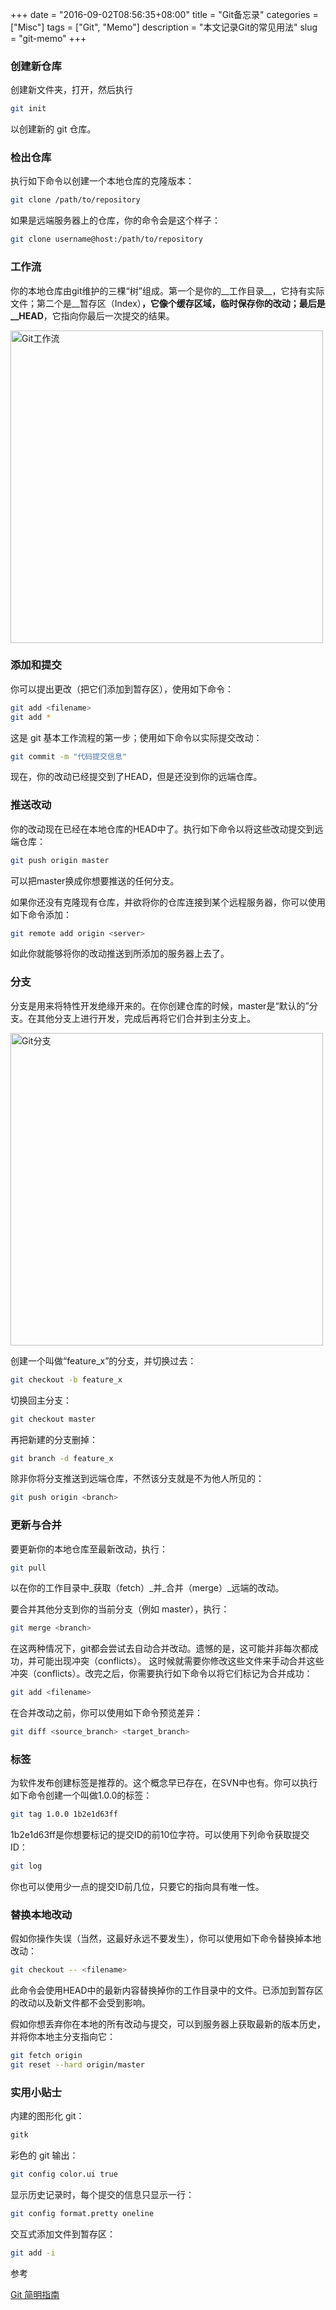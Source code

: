 +++
date = "2016-09-02T08:56:35+08:00"
title = "Git备忘录"
categories = ["Misc"]
tags = ["Git", "Memo"]
description = "本文记录Git的常见用法"
slug = "git-memo"
+++

### 创建新仓库

创建新文件夹，打开，然后执行 

```bash
git init
```

以创建新的 git 仓库。

### 检出仓库

执行如下命令以创建一个本地仓库的克隆版本：

```bash
git clone /path/to/repository 
```

如果是远端服务器上的仓库，你的命令会是这个样子：

```bash
git clone username@host:/path/to/repository
```

### 工作流

你的本地仓库由git维护的三棵“树”组成。第一个是你的__工作目录__，它持有实际文件；第二个是__暂存区（Index）__，它像个缓存区域，临时保存你的改动；最后是__HEAD__，它指向你最后一次提交的结果。

<img src="/images/git-trees.png" alt="Git工作流" style="width: 500px;"/>

### 添加和提交

你可以提出更改（把它们添加到暂存区），使用如下命令：

```bash
git add <filename>
git add *
```

这是 git 基本工作流程的第一步；使用如下命令以实际提交改动：

```bash
git commit -m "代码提交信息"
```

现在，你的改动已经提交到了HEAD，但是还没到你的远端仓库。

### 推送改动

你的改动现在已经在本地仓库的HEAD中了。执行如下命令以将这些改动提交到远端仓库：

```bash
git push origin master
```

可以把master换成你想要推送的任何分支。 

如果你还没有克隆现有仓库，并欲将你的仓库连接到某个远程服务器，你可以使用如下命令添加：

```bash
git remote add origin <server>
```

如此你就能够将你的改动推送到所添加的服务器上去了。

### 分支

分支是用来将特性开发绝缘开来的。在你创建仓库的时候，master是“默认的”分支。在其他分支上进行开发，完成后再将它们合并到主分支上。

<img src="/images/git-branches.png" alt="Git分支" style="width: 500px;"/>

创建一个叫做“feature_x”的分支，并切换过去：

```bash
git checkout -b feature_x
```

切换回主分支：

```bash
git checkout master
```

再把新建的分支删掉：

```bash
git branch -d feature_x
```

除非你将分支推送到远端仓库，不然该分支就是不为他人所见的：

```bash
git push origin <branch>
```

### 更新与合并

要更新你的本地仓库至最新改动，执行：

```bash
git pull
```

以在你的工作目录中_获取（fetch）_并_合并（merge）_远端的改动。

要合并其他分支到你的当前分支（例如 master），执行：

```bash
git merge <branch>
```

在这两种情况下，git都会尝试去自动合并改动。遗憾的是，这可能并非每次都成功，并可能出现冲突（conflicts）。 这时候就需要你修改这些文件来手动合并这些冲突（conflicts）。改完之后，你需要执行如下命令以将它们标记为合并成功：

```bash
git add <filename>
```

在合并改动之前，你可以使用如下命令预览差异：

```bash
git diff <source_branch> <target_branch>
```

### 标签

为软件发布创建标签是推荐的。这个概念早已存在，在SVN中也有。你可以执行如下命令创建一个叫做1.0.0的标签：

```bash
git tag 1.0.0 1b2e1d63ff
```

1b2e1d63ff是你想要标记的提交ID的前10位字符。可以使用下列命令获取提交ID：

```bash
git log
```

你也可以使用少一点的提交ID前几位，只要它的指向具有唯一性。

### 替换本地改动

假如你操作失误（当然，这最好永远不要发生），你可以使用如下命令替换掉本地改动：

```bash
git checkout -- <filename>
```

此命令会使用HEAD中的最新内容替换掉你的工作目录中的文件。已添加到暂存区的改动以及新文件都不会受到影响。

假如你想丢弃你在本地的所有改动与提交，可以到服务器上获取最新的版本历史，并将你本地主分支指向它：

```bash
git fetch origin
git reset --hard origin/master
```

### 实用小贴士

内建的图形化 git：

```bash
gitk
```

彩色的 git 输出：

```bash
git config color.ui true
```

显示历史记录时，每个提交的信息只显示一行：

```bash
git config format.pretty oneline
```

交互式添加文件到暂存区：

```bash
git add -i
```

参考

[Git 简明指南](http://rogerdudler.github.io/git-guide/index.zh.html)


